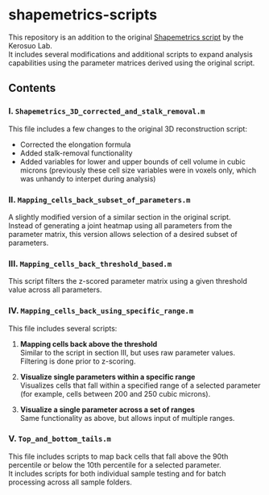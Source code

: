 # shapemetrics-scripts
This repository is an addition to the original [Shapemetrics script](https://github.com/kerosuolab/shapemetrics) by the Kerosuo Lab.  
It includes several modifications and additional scripts to expand analysis capabilities using the parameter matrices derived using the original script.

## Contents

### I. `Shapemetrics_3D_corrected_and_stalk_removal.m`

This file includes a few changes to the original 3D reconstruction script:

- Corrected the elongation formula  
- Added stalk-removal functionality
- Added variables for lower and upper bounds of cell volume in cubic microns (previously these cell size variables were in voxels only, which was unhandy to interpet during analysis)

### II. `Mapping_cells_back_subset_of_parameters.m`

A slightly modified version of a similar section in the original script.  
Instead of generating a joint heatmap using all parameters from the parameter matrix, this version allows selection of a desired subset of parameters.

### III. `Mapping_cells_back_threshold_based.m`

This script filters the z-scored parameter matrix using a given threshold value across all parameters.

### IV. `Mapping_cells_back_using_specific_range.m`

This file includes several scripts:

1. **Mapping cells back above the threshold**  
   Similar to the script in section III, but uses raw parameter values. Filtering is done prior to z-scoring.

2. **Visualize single parameters within a specific range**  
   Visualizes cells that fall within a specified range of a selected parameter (for example, cells between 200 and 250 cubic microns).

3. **Visualize a single parameter across a set of ranges**  
   Same functionality as above, but allows input of multiple ranges.

### V. `Top_and_bottom_tails.m`

This file includes scripts to map back cells that fall above the 90th percentile or below the 10th percentile for a selected parameter.  
It includes scripts for both individual sample testing and for batch processing across all sample folders.
